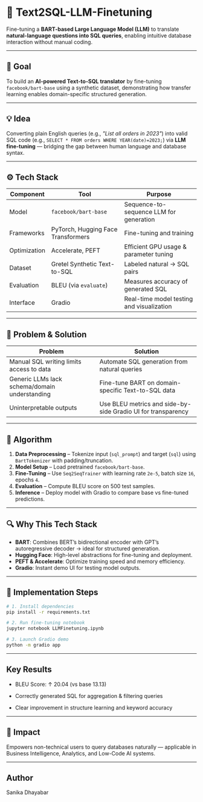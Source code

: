 # 🧠 Text2SQL-LLM-Finetuning

Fine-tuning a **BART-based Large Language Model (LLM)** to translate **natural-language questions into SQL queries**, enabling intuitive database interaction without manual coding.

---

## 🎯 Goal
To build an **AI-powered Text-to-SQL translator** by fine-tuning `facebook/bart-base` using a synthetic dataset, demonstrating how transfer learning enables domain-specific structured generation.

---

## 💡 Idea
Converting plain English queries (e.g., *"List all orders in 2023"*) into valid SQL code (e.g., `SELECT * FROM orders WHERE YEAR(date)=2023;`) via **LLM fine-tuning** — bridging the gap between human language and database syntax.

---

## ⚙️ Tech Stack
| Component | Tool | Purpose |
|------------|------|----------|
| Model | `facebook/bart-base` | Sequence-to-sequence LLM for generation |
| Frameworks | PyTorch, Hugging Face Transformers | Fine-tuning and training |
| Optimization | Accelerate, PEFT | Efficient GPU usage & parameter tuning |
| Dataset | Gretel Synthetic Text-to-SQL | Labeled natural → SQL pairs |
| Evaluation | BLEU (via `evaluate`) | Measures accuracy of generated SQL |
| Interface | Gradio | Real-time model testing and visualization |

---

## 🧩 Problem & Solution
| Problem | Solution |
|----------|-----------|
| Manual SQL writing limits access to data | Automate SQL generation from natural queries |
| Generic LLMs lack schema/domain understanding | Fine-tune BART on domain-specific Text-to-SQL data |
| Uninterpretable outputs | Use BLEU metrics and side-by-side Gradio UI for transparency |

---

## 🧠 Algorithm
1. **Data Preprocessing** – Tokenize input (`sql_prompt`) and target (`sql`) using `BartTokenizer` with padding/truncation.  
2. **Model Setup** – Load pretrained `facebook/bart-base`.  
3. **Fine-Tuning** – Use `Seq2SeqTrainer` with learning rate `2e-5`, batch size `16`, epochs `4`.  
4. **Evaluation** – Compute BLEU score on 500 test samples.  
5. **Inference** – Deploy model with Gradio to compare base vs fine-tuned predictions.  

---

## 🔍 Why This Tech Stack
- **BART**: Combines BERT’s bidirectional encoder with GPT’s autoregressive decoder → ideal for structured generation.  
- **Hugging Face**: High-level abstractions for fine-tuning and deployment.  
- **PEFT & Accelerate**: Optimize training speed and memory efficiency.  
- **Gradio**: Instant demo UI for testing model outputs.  

---

## 🧮 Implementation Steps
```bash
# 1. Install dependencies
pip install -r requirements.txt

# 2. Run fine-tuning notebook
jupyter notebook LLMFinetuning.ipynb

# 3. Launch Gradio demo
python -m gradio app
```
---
## Key Results

- BLEU Score: ↑ 20.04 (vs base 13.13)

- Correctly generated SQL for aggregation & filtering queries

- Clear improvement in structure learning and keyword accuracy
  
---
## 🚀 Impact

Empowers non-technical users to query databases naturally — applicable in Business Intelligence, Analytics, and Low-Code AI systems.

---

## Author

Sanika Dhayabar
